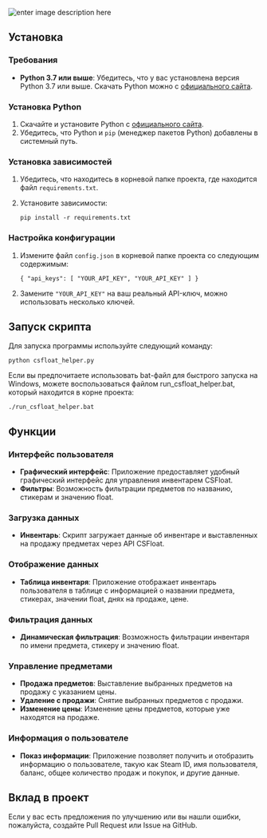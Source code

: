 ![enter image description here](https://img001.prntscr.com/file/img001/5jc2VPmeRQSsCN_kEjXa9A.png)

## Установка

### Требования

-   **Python 3.7 или выше**: Убедитесь, что у вас установлена версия Python 3.7 или выше. Скачать Python можно с [официального сайта](https://www.python.org/).

### Установка Python

1.  Скачайте и установите Python с [официального сайта](https://www.python.org/downloads/).
2.  Убедитесь, что Python и `pip` (менеджер пакетов Python) добавлены в системный путь.

### Установка зависимостей

1.  Убедитесь, что находитесь в корневой папке проекта, где находится файл `requirements.txt`.
    
2.  Установите зависимости:
   
    `pip install -r requirements.txt` 
    

### Настройка конфигурации

1.  Измените файл `config.json` в корневой папке проекта со следующим содержимым:
    
    `{
    "api_keys": [
		"YOUR_API_KEY",
        "YOUR_API_KEY"
    ]
}` 
    
3.  Замените `"YOUR_API_KEY"` на ваш реальный API-ключ, можно использовать несколько ключей.
    

## Запуск скрипта

Для запуска программы используйте следующий команду:

`python csfloat_helper.py`

Если вы предпочитаете использовать bat-файл для быстрого запуска на Windows, можете воспользоваться файлом run_csfloat_helper.bat, который находится в корне проекта:

`./run_csfloat_helper.bat`

## Функции

### Интерфейс пользователя

-   **Графический интерфейс**: Приложение предоставляет удобный графический интерфейс для управления инвентарем CSFloat.
-   **Фильтры**: Возможность фильтрации предметов по названию, стикерам и значению float.

### Загрузка данных

-   **Инвентарь**: Скрипт загружает данные об инвентаре и выставленных на продажу предметах через API CSFloat.

### Отображение данных

-   **Таблица инвентаря**: Приложение отображает инвентарь пользователя в таблице с информацией о названии предмета, стикерах, значении float, днях на продаже, цене.

### Фильтрация данных

-   **Динамическая фильтрация**: Возможность фильтрации инвентаря по имени предмета, стикеру и значению float.

### Управление предметами

-   **Продажа предметов**: Выставление выбранных предметов на продажу с указанием цены.
-   **Удаление с продажи**: Снятие выбранных предметов с продажи.
-   **Изменение цены**: Изменение цены предметов, которые уже находятся на продаже.

### Информация о пользователе

-   **Показ информации**: Приложение позволяет получить и отобразить информацию о пользователе, такую как Steam ID, имя пользователя, баланс, общее количество продаж и покупок, и другие данные.

## Вклад в проект

Если у вас есть предложения по улучшению или вы нашли ошибки, пожалуйста, создайте Pull Request или Issue на GitHub.
